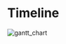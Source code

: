 # Timeline
![gantt_chart](https://user-images.githubusercontent.com/53123431/117602538-c1c17000-b172-11eb-879b-381a05834334.JPG)
